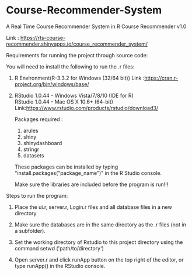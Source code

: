# Course-Recommender-System
A Real Time Course Recommender System in R
Course Recommender v1.0

Link : https://rts-course-recommender.shinyapps.io/course_recommender_system/


Requirements for running the project through source code: 

You will need to install the following to run the .r files:
1. R Environment(R-3.3.2 for Windows (32/64 bit)) 
Link :https://cran.r-project.org/bin/windows/base/

2. RStudio 1.0.44 - Windows Vista/7/8/10 (IDE for R)		
   RStudio 1.0.44 - Mac OS X 10.6+ (64-bit)
	Link:https://www.rstudio.com/products/rstudio/download3/

	Packages required :
	1. arules
	2. shiny
	3. shinydashboard
	4. stringr
	5. datasets
	
	These packages can be installed by typing "install.packages("package_name")" in the R 		Studio console.

	Make sure the libraries are included before the program is run!!!


Steps to run the program:

1. Place the ui.r, server.r, Login.r files and all database files in a new directory

2. Make sure the databases are in the same directory as the .r files (not in a subfolder).

3. Set the working directory of Rstudio to this project directory using the command setwd   ('path/to/directory')

4. Open server.r and click runApp button on the top right of the editor, or type runApp() in    the RStudio console.
